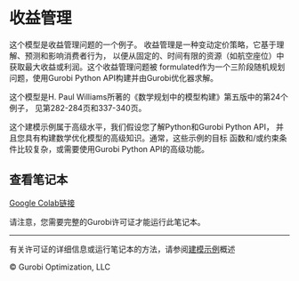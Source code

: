 # 收益管理

这个模型是收益管理问题的一个例子。
收益管理是一种变动定价策略，它基于理解、预测和影响消费者行为，
以便从固定的、时间有限的资源（如航空座位）中获取最大收益或利润。这个收益管理问题被
formulated作为一个三阶段随机规划问题，使用Gurobi Python API构建并由Gurobi优化器求解。

这个模型是H. Paul Williams所著的《数学规划中的模型构建》第五版中的第24个例子，
见第282-284页和337-340页。

这个建模示例属于高级水平，我们假设您了解Python和Gurobi Python API，
并且您具有构建数学优化模型的高级知识。通常，这些示例的目标
函数和/或约束条件比较复杂，或需要使用Gurobi Python API的高级功能。

## 查看笔记本

[Google Colab链接](https://colab.research.google.com/github/Gurobi/modeling-examples/blob/master/yield_management/yield_management.ipynb)

请注意，您需要完整的Gurobi许可证才能运行此笔记本。

----
有关许可证的详细信息或运行笔记本的方法，请参阅[建模示例](../)概述

© Gurobi Optimization, LLC
